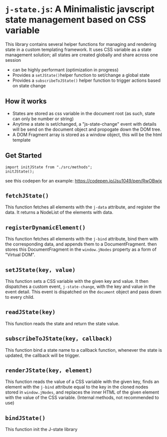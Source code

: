 # `j-state.js`: A Minimalistic javscript state management based on CSS variable

This library contains several helper functions for managing and rendering state in a custom templating framework.
It uses CSS variable as a state management solution; all states are created globally and share across one session

- can be highly performant (optimization in progress)
- Provides a `setJState()`helper function to set/change a global state
- Provides a `subscribeToJState()` helper function to trigger actions based on state change

## How it works
- States are stored as css variable in the document root (as such, state can only be number or string)
- Anytime a state is set/changed, a "js-state-change" event with details will be send on the document object and propogate down the DOM tree.
- A DOM Fragment array is stored as a window object, this will be the html template 
  

## Get Started
```
import initJState from "./src/methods";
initJState();
```
see this codepen for an example: https://codepen.io/Jsu1049/pen/RwOBwjx

## `fetchJState()`

This function fetches all elements with the `j-data` attribute, and register the data. It returns a NodeList of the  elements with data.

## `registerDynamicElement()`

This function fetches all elements with the `j-bind` attribute, bind them with the corresponding data, and appends them to a DocumentFragment. then stores this DocumentFragment in the `window.jNodes` property as a form of "Virtual DOM".

## `setJState(key, value)`

This function sets a CSS variable with the given key and value. It then dispatches a custom event, `j-state-change`, with the key and value in the event detail. This event is dispatched on the `document` object and pass down to every child.

## `readJState(key)`

This function reads the state and return the state value.

## `subscribeToJState(key, callback)`

This function bind a state name to a callback function, whenever the state is updated, the callback will be trigger.

## `renderJState(key, element)`

This function reads the value of a CSS variable with the given key, finds an element with the `j-bind` attribute equal to the key in the cloned nodes stored in `window.jNodes`, and replaces the inner HTML of the given element with the value of the CSS variable.
(Internal methods, not recommended to use)

## `bindJState()`

This function init the J-state library
